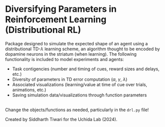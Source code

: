 # Diversifying Parameters in Reinforcement Learning (Distributional RL)
Package designed to simulate the expected shape of an agent using a distributional TD-$\lambda$ learning scheme, an algorithm thought to be encoded by dopamine neurons in the striatum (when learning). The following functionality is included to model experiments and agents:
- Task contigencies (number and timing of cues, reward sizes and delays, etc.)
- Diversity of parameters in TD error computation ($\alpha$, $\gamma$, $\lambda$)
- Associated visualizations (learning/value at time of cue over trials, animations, etc.)
- Saving simulation data/visualizations through function parameters
<br><br>

Change the objects/functions as needed, particularly in the `drl.py` file!

Created by Siddharth Tiwari for the Uchida Lab (2024).

